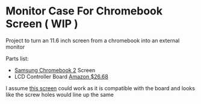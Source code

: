 # Monitor Case For Chromebook Screen ( WIP )

Project to turn an 11.6 inch screen from a chromebook into an external monitor

Parts list:
- [Samsung Chromebook 2](https://www.samsung.com/us/support/owners/product/chromebook-2) Screen  
- LCD Controller Board [Amazon $26.68](https://www.amazon.com/gp/product/B06XC6SJF7/ref=ppx_yo_dt_b_search_asin_title?ie=UTF8&psc=1)


I assume [this screen](https://www.amazon.com/CHROMEBOOK-SUBSTITUTE-REPLACEMENT-XE500C12-K01US-B116XTN01-0/dp/B0169N5150/ref=sr_1_1?s=pc&ie=UTF8&qid=1447688140&sr=1-1&keywords=chromebook+replacement+screen+xe500c12-k01us) could work as it is compatible with the board and looks like the screw holes would line up the same
